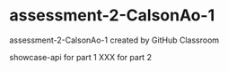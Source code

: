 # assessment-2-CalsonAo-1
assessment-2-CalsonAo-1 created by GitHub Classroom

showcase-api for part 1
XXX for part 2
